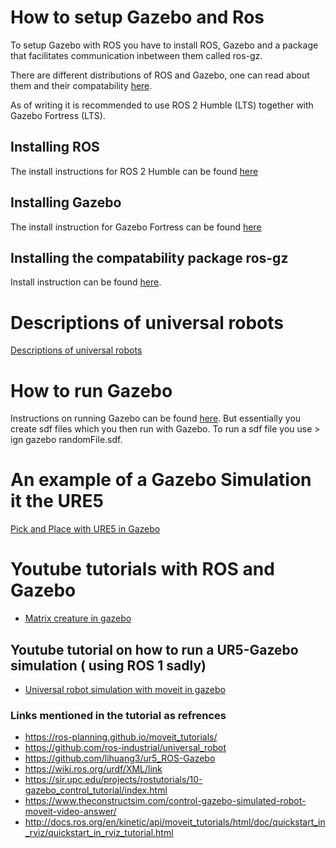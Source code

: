 # How to setup Gazebo and Ros

To setup Gazebo with ROS you have to install ROS, Gazebo and a package that facilitates communication inbetween them called ros-gz.

There are different distributions of ROS and Gazebo, one can read about them and their compatability [here](https://gazebosim.org/docs/latest/ros_installation).

As of writing it is recommended to use ROS 2 Humble (LTS) together with Gazebo Fortress (LTS).


## Installing ROS


The install instructions for ROS 2 Humble can be found [here](https://docs.ros.org/en/humble/Installation/Ubuntu-Install-Debians.html)

## Installing Gazebo

The install instruction for Gazebo Fortress can be found [here](https://gazebosim.org/docs)

## Installing the compatability package ros-gz

Install instruction can be found [here](https://gazebosim.org/docs/latest/ros_installation).

# Descriptions of universal robots 
[Descriptions of universal robots ](https://github.com/UniversalRobots/Universal_Robots_ROS2_Description)

# How to run Gazebo

Instructions on running Gazebo can be found [here](https://gazebosim.org/docs/all/getstarted). But essentially you create sdf files which you then run with Gazebo.
To run a sdf file you use > ign gazebo randomFile.sdf.

# An example of a Gazebo Simulation it the URE5

[Pick and Place with URE5 in Gazebo](https://github.com/lihuang3/ur5_ROS-Gazebo)

# Youtube tutorials with ROS and Gazebo

- [Matrix creature in gazebo](https://www.youtube.com/watch?v=ayp87SjrwPc&ab_channel=SwagatKumar)

## Youtube tutorial on how to run a UR5-Gazebo simulation ( using ROS 1 sadly)

- [Universal robot simulation with moveit in gazebo](https://www.youtube.com/watch?v=ayp87SjrwPc&ab_channel=SwagatKumar)

### Links mentioned in the tutorial as refrences
- https://ros-planning.github.io/moveit_tutorials/
- https://github.com/ros-industrial/universal_robot
- https://github.com/lihuang3/ur5_ROS-Gazebo
- https://wiki.ros.org/urdf/XML/link
- https://sir.upc.edu/projects/rostutorials/10-gazebo_control_tutorial/index.html
- https://www.theconstructsim.com/control-gazebo-simulated-robot-moveit-video-answer/
- http://docs.ros.org/en/kinetic/api/moveit_tutorials/html/doc/quickstart_in_rviz/quickstart_in_rviz_tutorial.html

